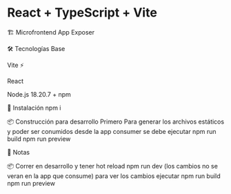 # React + TypeScript + Vite

🏗️ Microfrontend App Exposer

🛠️ Tecnologías Base

Vite ⚡

React

Node.js 18.20.7 + npm

🚀 Instalación
npm i


📦 Construcción para desarrollo
Primero Para generar los archivos estáticos y poder ser conumidos desde la app consumer se debe ejecutar
npm run build 
npm run preview


📌 Notas

📦 Correr en desarrollo y tener hot reload 
npm run dev (los cambios no se veran en la app que consume) para ver los cambios ejecutar npm run build npm run preview
